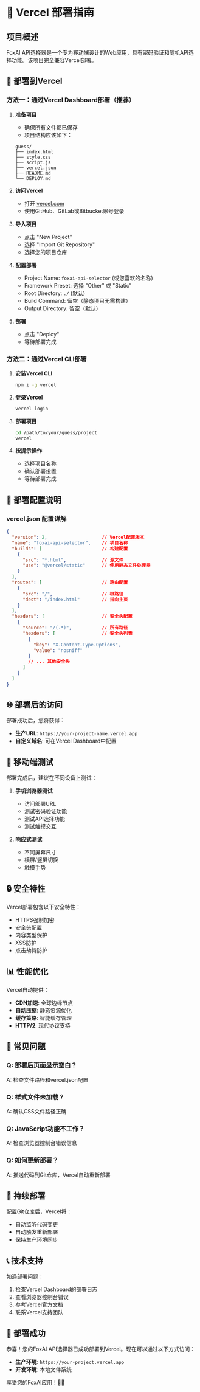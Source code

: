 # 🚀 Vercel 部署指南

## 项目概述

FoxAI API选择器是一个专为移动端设计的Web应用，具有密码验证和随机API选择功能。该项目完全兼容Vercel部署。

## 🎯 部署到Vercel

### 方法一：通过Vercel Dashboard部署（推荐）

1. **准备项目**
   - 确保所有文件都已保存
   - 项目结构应该如下：
   ```
   guess/
   ├── index.html
   ├── style.css
   ├── script.js
   ├── vercel.json
   ├── README.md
   └── DEPLOY.md
   ```

2. **访问Vercel**
   - 打开 [vercel.com](https://vercel.com)
   - 使用GitHub、GitLab或Bitbucket账号登录

3. **导入项目**
   - 点击 "New Project"
   - 选择 "Import Git Repository"
   - 选择您的项目仓库

4. **配置部署**
   - Project Name: `foxai-api-selector` (或您喜欢的名称)
   - Framework Preset: 选择 "Other" 或 "Static"
   - Root Directory: `./` (默认)
   - Build Command: 留空（静态项目无需构建）
   - Output Directory: 留空（默认）

5. **部署**
   - 点击 "Deploy"
   - 等待部署完成

### 方法二：通过Vercel CLI部署

1. **安装Vercel CLI**
   ```bash
   npm i -g vercel
   ```

2. **登录Vercel**
   ```bash
   vercel login
   ```

3. **部署项目**
   ```bash
   cd /path/to/your/guess/project
   vercel
   ```

4. **按提示操作**
   - 选择项目名称
   - 确认部署设置
   - 等待部署完成

## 🔧 部署配置说明

### vercel.json 配置详解

```json
{
  "version": 2,                    // Vercel配置版本
  "name": "foxai-api-selector",    // 项目名称
  "builds": [                      // 构建配置
    {
      "src": "*.html",             // 源文件
      "use": "@vercel/static"      // 使用静态文件处理器
    }
  ],
  "routes": [                      // 路由配置
    {
      "src": "/",                  // 根路径
      "dest": "/index.html"        // 指向主页
    }
  ],
  "headers": [                     // 安全头配置
    {
      "source": "/(.*)",           // 所有路径
      "headers": [                 // 安全头列表
        {
          "key": "X-Content-Type-Options",
          "value": "nosniff"
        }
        // ... 其他安全头
      ]
    }
  ]
}
```

## 🌐 部署后的访问

部署成功后，您将获得：
- **生产URL**: `https://your-project-name.vercel.app`
- **自定义域名**: 可在Vercel Dashboard中配置

## 📱 移动端测试

部署完成后，建议在不同设备上测试：

1. **手机浏览器测试**
   - 访问部署URL
   - 测试密码验证功能
   - 测试API选择功能
   - 测试触摸交互

2. **响应式测试**
   - 不同屏幕尺寸
   - 横屏/竖屏切换
   - 触摸手势

## 🔒 安全特性

Vercel部署包含以下安全特性：
- HTTPS强制加密
- 安全头配置
- 内容类型保护
- XSS防护
- 点击劫持防护

## 📊 性能优化

Vercel自动提供：
- **CDN加速**: 全球边缘节点
- **自动压缩**: 静态资源优化
- **缓存策略**: 智能缓存管理
- **HTTP/2**: 现代协议支持

## 🚨 常见问题

### Q: 部署后页面显示空白？
A: 检查文件路径和vercel.json配置

### Q: 样式文件未加载？
A: 确认CSS文件路径正确

### Q: JavaScript功能不工作？
A: 检查浏览器控制台错误信息

### Q: 如何更新部署？
A: 推送代码到Git仓库，Vercel自动重新部署

## 🔄 持续部署

配置Git仓库后，Vercel将：
- 自动监听代码变更
- 自动触发重新部署
- 保持生产环境同步

## 📞 技术支持

如遇部署问题：
1. 检查Vercel Dashboard的部署日志
2. 查看浏览器控制台错误
3. 参考Vercel官方文档
4. 联系Vercel支持团队

## 🎉 部署成功

恭喜！您的FoxAI API选择器已成功部署到Vercel。现在可以通过以下方式访问：

- **生产环境**: `https://your-project.vercel.app`
- **开发环境**: 本地文件系统

享受您的FoxAI应用！🦊✨
